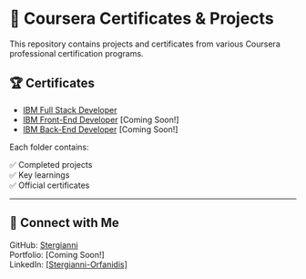 # 📜 Coursera Certificates & Projects

This repository contains projects and certificates from various Coursera professional certification programs.

## 🏆 Certificates
- [IBM Full Stack Developer](IBM-Full-Stack-Developer/)
- [IBM Front-End Developer](IBM-Front-End-Developer/) [Coming Soon!]  
- [IBM Back-End Developer](IBM-Back-End-Developer/) [Coming Soon!]  

Each folder contains:

✅ Completed projects  
✅ Key learnings  
✅ Official certificates  

---

## 🔗 Connect with Me  
GitHub: [Stergianni](https://github.com/Stergianni)  
Portfolio: [Coming Soon!]  
LinkedIn: [[Stergianni-Orfanidis]](https://www.linkedin.com/in/stergianni-orfanidis/)
